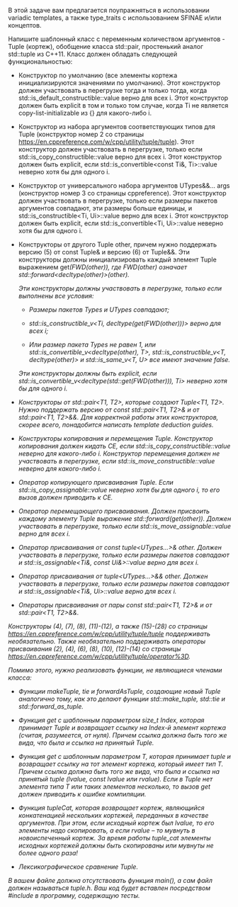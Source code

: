 В этой задаче вам предлагается поупражняться в использовании variadic templates, а также type\_traits с использованием SFINAE и/или концептов.

Напишите шаблонный класс с переменным количеством аргументов - Tuple (кортеж), обобщение класса std::pair, простенький аналог std::tuple из С++11. Класс должен обладать следующей функциональностью:

-   Конструктор по умолчанию (все элементы кортежа инициализируются значениями по умолчанию). Этот конструктор должен участвовать в перегрузке тогда и только тогда, когда std::is\_default\_constructible<Ti>::value верно для всех i. Этот конструктор должен быть explicit в том и только том случае, когда Ti не является copy-list-initializable из {} для какого-либо i.
    
-   Конструктор из набора аргументов соответствующих типов для Tuple (конструктор номер 2 со страницы https://en.cppreference.com/w/cpp/utility/tuple/tuple). Этот конструктор должен участвовать в перегрузке, только если std::is\_copy\_constructible<Ti>::value верно для всех i. Этот конструктор должен быть explicit, если std::is\_convertible<const Ti&, Ti>::value неверно хотя бы для одного i.
    
-   Конструктор от универсального набора аргументов UTypes&&... args (конструктор номер 3 со страницы cppreference). Этот конструктор должен участвовать в перегрузке, только если размеры пакетов аргументов совпадают, эти размеры больше единицы, и std::is\_constructible<Ti, Ui>::value верно для всех i. Этот конструктор должен быть explicit, если std::is\_convertible<Ti, Ui>::value неверно хотя бы для одного i.
    
-   Конструкторы от другого Tuple<UTypes> other, причем нужно поддержать версию (5) от const Tuple<UTypes>& и версию (6) от Tuple<UTypes>&&. Эти конструкторы должны инициализировать каждый элемент Tuple выражением get<i>(FWD(other)), где FWD(other) означает std::forward<decltype(other)>(other).
    
    Эти конструкторы должны участвовать в перегрузке, только если выполнены все условия:
    
    -   Размеры пакетов Types и UTypes совпадают;
        
    -   std::is\_constructible\_v<Ti, decltype(get<i>(FWD(other)))> верно для всех i;
        
    -   Или размер пакета Types не равен 1, или std::is\_convertible\_v<decltype(other), T>, std::is\_constructible\_v<T, decltype(other)> и std::is\_same\_v<T, U> все имеют значение false.
        
    
    Эти конструкторы должны быть explicit, если std::is\_convertible\_v<decltype(std::get<i>(FWD(other))), Ti> неверно хотя бы для одного i.
    
-   Конструкторы от std::pair<T1, T2>, которые создают Tuple<T1, T2>. Нужно поддержать версию от const std::pair<T1, T2>& и от std::pair<T1, T2>&&. Для корректной работы этих конструкторов, скорее всего, понадобится написать template deduction guides.
    
-   Конструкторы копирования и перемещения Tuple. Конструктор копирования должен кидать CE, если std::is\_copy\_constructible<Ti>::value неверно для какого-либо i. Конструктор перемещения должен не участвовать в перегрузке, если std::is\_move\_constructible<Ti>::value неверно для какого-либо i.
    
-   Оператор копирующего присваивания Tuple. Если std::is\_copy\_assignable<Ti>::value неверно хотя бы для одного i, то его вызов должен приводить к CE.
    
-   Оператор перемещающего присваивания. Должен присвоить каждому элементу Tuple выражение std::forward<Ti>(get<i>(other)). Должен участвовать в перегрузке, только если std::is\_move\_assignable<Ti>::value верно для всех i.
    
-   Оператор присваивания от const tuple<UTypes...>& other. Должен участвовать в перегрузке, только если размеры пакетов совпадают и std::is\_assignable<Ti&, const Ui&>::value верно для всех i.
    
-   Оператор присваивания от tuple<UTypes...>&& other. Должен участвовать в перегрузке, только если размеры пакетов совпадают и std::is\_assignable<Ti&, Ui>::value верно для всех i.
    
-   Операторы присваивания от пары const std::pair<T1, T2>& и от std::pair<T1, T2>&&.
    

Конструкторы (4), (7), (8), (11)-(12), а также (15)-(28) со страницы https://en.cppreference.com/w/cpp/utility/tuple/tuple поддерживать необязательно. Также необязательно поддерживать операторы присваивания (2), (4), (6), (8), (10), (12)-(14) со страницы https://en.cppreference.com/w/cpp/utility/tuple/operator%3D.

Помимо этого, нужно реализовать функции, не являющиеся членами класса:

-   Функции makeTuple, tie и forwardAsTuple, создающие новый Tuple аналогично тому, как это делают функции std::make\_tuple, std::tie и std::forward\_as\_tuple.
    
-   Функция get с шаблонным параметром size\_t Index, которая принимает Tuple и возвращает ссылку на Index-й элемент кортежа (считая, разумеется, от нуля). Причем ссылка должна быть того же вида, что была и ссылка на принятый Tuple.
    
-   Функция get с шаблонным параметром T, которая принимает tuple и возвращает ссылку на тот элемент кортежа, который имеет тип T. Причем ссылка должна быть того же вида, что была и ссылка на принятый tuple (lvalue, const lvalue или rvalue). Если в Tuple нет элемента типа T или таких элементов несколько, то вызов get<T> должен приводить к ошибке компиляции.
    
-   Функция tupleCat, которая возвращает кортеж, являющийся конкатенацией нескольких кортежей, переданных в качестве аргументов. При этом, если исходный кортеж был lvalue, то его элементы надо скопировать, а если rvalue – то мувнуть в новоиспеченный кортеж. За время работы tuple\_cat элементы исходных кортежей должны быть скопированы или мувнуты не более одного раза!
    
-   Лексикографическое сравнение Tuple.
    

В вашем файле должна отсутствовать функция main(), а сам файл должен называться tuple.h. Ваш код будет вставлен посредством #include в программу, содержащую тесты.
